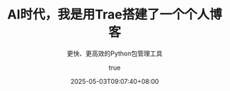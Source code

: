 ---
title: AI时代，我是用Trae搭建了一个个人博客
subtitle: "更快、更高效的Python包管理工具"
date: 2025-05-03T09:07:40+08:00
slug: 76menc3
draft: false
author:
  name: "刘十五"
  link: "https://github.com/xyz-liu15"
  email: "xyz.liu15@gmail.com"
  avatar: "https://i.pinimg.com/736x/cd/ae/3b/cdae3b65b08001cc46fe0c932e786ea1.jpg"
description: "uv是一个新兴的Python包管理工具，由Astral公司开发，旨在替代pip和virtualenv，提供更快的依赖解析和安装速度。"
keywords: ["Python", "uv", "包管理", "依赖管理", "虚拟环境"]
license: "CC BY-NC-SA 4.0"
comment: true
weight: 0
tags:
  - Python
  - 工具
  - 教程
categories:
  - 编程技术
hiddenFromHomePage: false
hiddenFromSearch: false
hiddenFromRelated: false
hiddenFromFeed: false
summary: "uv是一个新兴的Python包管理工具，提供更快的依赖解析和安装速度，本文详细介绍了uv的安装、配置和使用方法。"
resources:
  - name: featured-image
    src: featured-image.jpg
  - name: featured-image-preview
    src: featured-image-preview.jpg
toc: true
math: false
lightgallery: false
---